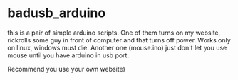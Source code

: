 # badusb_arduino

this is a pair of simple arduino scripts. One of them turns on my website, rickrolls some guy in front of computer and that turns off power. Works only on linux, windows must die. Another one (mouse.ino) just don't let you use mouse until you have arduino in usb port.

Recommend you use your own website)
